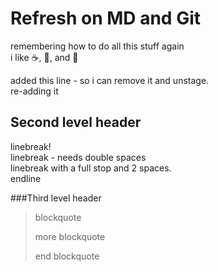 Refresh on MD and Git
=====================

remembering how to do all this stuff again  
i like :coffee:, :pizza:, and :dancer:

added this line - so i can remove it and unstage.  
re-adding it

Second level header
-------------------
linebreak!  
linebreak - needs double spaces  
linebreak with a full stop and 2 spaces.  
endline

###Third level header
>blockquote
>
>more blockquote
>
>end blockquote
